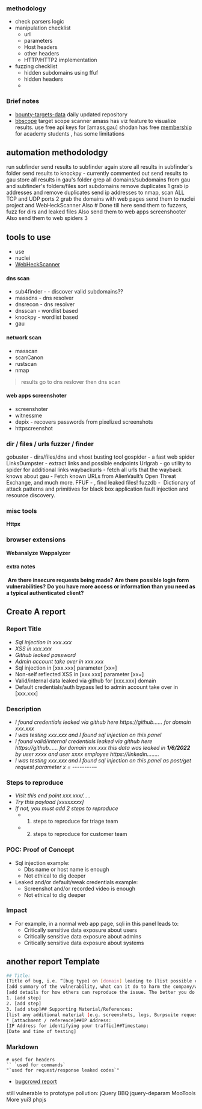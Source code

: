  
### methodology
- check parsers logic
- manipulation checklist
	- url
	- parameters
	- Host headers
	- other headers
	- HTTP/HTTP2 implementation
- fuzzing checklist
	- hidden subdomains using ffuf
	- hidden headers
	- 



### Brief notes
- [bounty-targets-data](https://github.com/arkadiyt/bounty-targets-data) daily updated repository
-  [bbscope](https://github.com/sw33tLie/bbscope) target scope scanner
amass has viz feature to visualize results.
use free api keys for [amass,gau]
shodan has free [membership](https://help.shodan.io/the-basics/academic-upgrade) for academy students , has some limitations

## automation methodolodgy
run subfinder 
send results to subfinder again
store all results in subfinder's folder 
	send results to knockpy - currently commented out
send results to gau
store all results in gau's folder 
grep all domains/subdomains from gau and subfinder's folders/files
sort subdomains remove duplicates
1 
	grab ip addresses and remove duplicates
	send ip addresses to nmap, scan ALL TCP and UDP ports
2 
	grab the domains with web pages
	send them to nuclei project and WebHeckScanner
	Also
	# Done till here
	send them to fuzzers, fuzz for dirs and leaked files
	Also
	send them to web apps screenshooter 
	Also
	send them to web spiders
3 


## tools to use 
- use 
- nuclei
- [WebHeckScanner](https://github.com/grahamzemel/WebHeckScanner)
#### dns scan
- sub4finder - - discover valid subdomains??
- massdns - dns resolver 
- dnsrecon - dns resolver
- dnsscan - wordlist based
- knockpy - wordlist based
- gau
#### network scan
- masscan
- scanCanon
- rustscan
- nmap
> results go to dns reslover then dns scan
#### web apps screenshoter
- screenshoter
- witnessme
- depix - recovers passwords from pixelized screenshots
- httpscreenshot
### dir / files / urls fuzzer / finder
gobuster - dirs/files/dns and vhost busting tool
gospider - a fast web spider
LinksDumpster - extract links and possible endpoints
Urlgrab - go utility to spider for additional links
waybackurls - fetch all urls that the wayback knows about
gau - Fetch known URLs from AlienVault’s Open Threat Exchange, and much more.
FFUF - , find leaked files!
fuzzdb -  Dictionary of attack patterns and primitives for black box application fault injection and resource discovery.

### misc tools
**Httpx**
### browser extensions
**Webanalyze**
**Wappalyzer**

#### extra notes
 **Are there insecure requests being made?** **Are there possible login form vulnerabilities?** **Do you have more access or information than you need as a typical authenticated client?**
## Create A report
### Report Title
-   _Sql injection in xxx.xxx_
-   _XSS in xxx.xxx_
-   _Github leaked password_
-   _Admin account take over in xxx.xxx_
-   Sql injection in [xxx.xxx] parameter [xx=]
-   Non-self reflected XSS in [xxx.xxx] parameter [xx=]
-   Valid/internal data leaked via github for [xxx.xxx] domain
-   Default credentials/auth bypass led to admin account take over in [xxx.xxx]
### Description
-   _I found credentials leaked via github here https://github…… for domain xxx.xxx_
-   _I was testing xxx.xxx and I found sql injection on this panel_
-   _I found valid/internal credentials leaked via github here https://github…… for domain xxx.xxx this data was leaked in **1/6/2022** by user xxxx and user xxxx employee https://linkedin…….._
-   _I was testing xxx.xxx and I found sql injection on this panel as post/get request parameter x = -*-*-*-*-*-*-*-*-*–*_
### Steps to reproduce
-   _Visit this end point xxx.xxx/….._
-   _Try this payload [xxxxxxxx]_
-   _If not, you must add 2 steps to reproduce_
    -   1) steps to reproduce for triage team
    -   2) steps to reproduce for customer team
### POC: Proof of Concept
-   Sql injection example:
    -   Dbs name or host name is enough
    -   Not ethical to dig deeper
-   Leaked and/or default/weak credentials example:
    -   Screenshot and/or recorded video is enough
    -   Not ethical to dig deeper
### Impact
-   For example, in a normal web app page, sqli in this panel leads to:
    -   Critically sensitive data exposure about users
    -   Critically sensitive data exposure about admins
    -   Critically sensitive data exposure about systems
## another report Template
```bash
## Title:  
[Title of bug, i.e. “[bug type] on [domain] leading to [list possible consequences]]## Summary:  
[add summary of the vulnerability, what can it do to harm the company/website/app?]## Steps To Reproduce:  
[add details for how others can reproduce the issue. The better you do this, the sooner you can possibly get a reward & it shows professionalism]  
1. [add step]  
2. [add step]  
3. [add step]## Supporting Material/References:  
[list any additional material (e.g. screenshots, logs, Burpsuite request/responses, etc.)]  
* [attachment / reference]##IP Address:  
[IP Address for identifying your traffic]##Timestamp:  
[Date and time of testing]
```
### Markdown
```
# used for headers
`` `used for commands`
"`used for request/response leaked codes`"

```
- [bugcrowd report](https://www.bugcrowd.com/resources/levelup/how-to-write-excellent-reports-techniques-that-save-triagers-time-and-mistakes-that-should-be-avoided-in-reports/)


still vulnerable to prototype pollution:
jQuery BBQ 
jquery-deparam
MooTools More
yui3
phpjs


